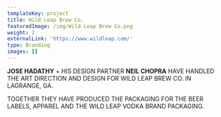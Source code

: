 ```yaml
---
templateKey: project
title: Wild Leap Brew Co.
featuredImage: /img/Wild Leap Brew Co.png
weight: 2
externalLink: 'https://www.wildleap.com/'
type: Branding
images: []
---
```

**JOSE HADATHY** + HIS DESIGN PARTNER **NEIL CHOPRA** HAVE HANDLED THE ART DIRECTION AND DESIGN FOR WILD LEAP BREW CO. IN LAGRANGE, GA.

TOGETHER THEY HAVE PRODUCED THE PACKAGING FOR THE BEER LABELS, APPAREL AND THE WILD LEAP VODKA BRAND PACKAGING.
